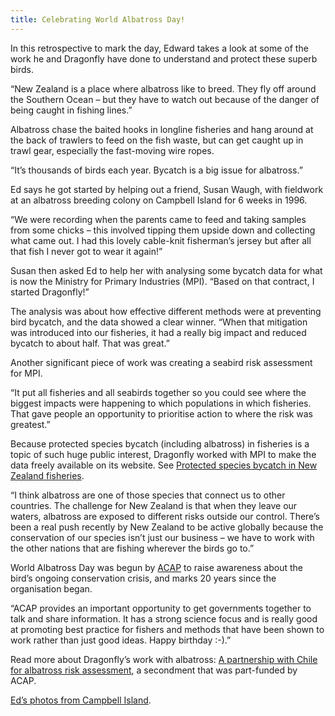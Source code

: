 ```yaml
---
title: Celebrating World Albatross Day!
---
```

In this retrospective to mark the day, Edward takes a look at some of the work he and Dragonfly have done to understand and protect these superb birds.

<!--more-->

“New Zealand is a place where albatross like to breed. They fly off around the Southern Ocean – but they have to watch out because of the danger of being caught in fishing lines.”

Albatross chase the baited hooks in longline fisheries and hang around at the back of trawlers to feed on the fish waste, but can get caught up in trawl gear, especially the fast-moving wire ropes.

“It’s thousands of birds each year. Bycatch is a big issue for albatross.”

Ed says he got started by helping out a friend, Susan Waugh, with fieldwork at an albatross breeding colony on Campbell Island for 6 weeks in 1996.

“We were recording when the parents came to feed and taking samples from some chicks – this involved tipping them upside down and collecting what came out. I had this lovely cable-knit fisherman’s jersey but after all that fish I never got to wear it again!”

Susan then asked Ed to help her with analysing some bycatch data for what is now the Ministry for Primary Industries (MPI). “Based on that contract, I started Dragonfly!”

The analysis was about how effective different methods were at preventing bird bycatch, and the data showed a clear winner. “When that mitigation was introduced into our fisheries, it had a really big impact and reduced bycatch to about half. That was great.”

Another significant piece of work was creating a seabird risk assessment for MPI.

“It put all fisheries and all seabirds together so you could see where the biggest impacts were happening to which populations in which fisheries. That gave people an opportunity to prioritise action to where the risk was greatest.”

Because protected species bycatch (including albatross) in fisheries is a topic of such huge public interest, Dragonfly worked with MPI to make the data freely available on its website. See [Protected species bycatch in New Zealand fisheries](https://psc.dragonfly.co.nz/2019v1/).

“I think albatross are one of those species that connect us to other countries. The challenge for New Zealand is that when they leave our waters, albatross are exposed to different risks outside our control. There’s been a real push recently by New Zealand to be active globally because the conservation of our species isn’t just our business – we have to work with the other nations that are fishing wherever the birds go to.”

World Albatross Day was begun by [ACAP](https://www.acap.aq/en)
 to raise awareness about the bird’s ongoing conservation crisis, and marks 20 years since the organisation began.

“ACAP provides an important opportunity to get governments together to  talk and share information. It has a strong science focus and is really good at promoting best practice for fishers and methods that have been shown to work rather than just good ideas. Happy birthday :-).”

Read more about Dragonfly’s work with albatross:
[A partnership with Chile for albatross risk assessment](https://www.dragonfly.co.nz/news/2018-11-20-luis-visit.html), a secondment that was part-funded by ACAP.

[Ed’s photos from Campbell Island](https://www.dragonfly.co.nz/news/2018-01-15-campbell-photos.html).
